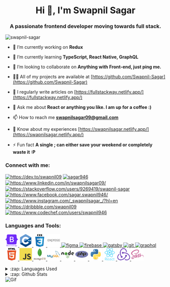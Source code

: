 <h1 align="center">Hi 👋, I'm Swapnil Sagar</h1>
<h3 align="center">A passionate frontend developer moving towards full stack.</h3>

<p align="left"> <img src="https://komarev.com/ghpvc/?username=swapnil-sagar&label=Profile%20views&color=0e75b6&style=flat" alt="swapnil-sagar" /> </p>

- 🔭 I’m currently working on **Redux**

- 🌱 I’m currently learning **TypeScript, React Native, GraphQL**

- 👯 I’m looking to collaborate on **Anything with Front-end, just ping me.**

- 👨‍💻 All of my projects are available at [https://github.com/Swapnil-Sagar](https://github.com/Swapnil-Sagar)

- 📝 I regularly write articles on [https://fullstackway.netlify.app/](https://fullstackway.netlify.app/)

- 💬 Ask me about **React or anything you like. I am up for a coffee :)**

- 📫 How to reach me **swapnilsagar09@gmail.com**

- 📄 Know about my experiences [https://swapnilsagar.netlify.app/](https://swapnilsagar.netlify.app/)

- ⚡ Fun fact **A single ; can either save your weekend or completely waste it :P**

<h3 align="left">Connect with me:</h3>
<p align="left">
<a href="https://dev.to/https://dev.to/swapnil09" target="blank"><img align="center" src="https://cdn.jsdelivr.net/npm/simple-icons@3.0.1/icons/dev-dot-to.svg" alt="https://dev.to/swapnil09" height="30" width="40" /></a>
<a href="https://twitter.com/sagar946" target="blank"><img align="center" src="https://cdn.jsdelivr.net/npm/simple-icons@3.0.1/icons/twitter.svg" alt="sagar946" height="30" width="40" /></a>
<a href="https://linkedin.com/in/https://www.linkedin.com/in/swapnilsagar09/" target="blank"><img align="center" src="https://cdn.jsdelivr.net/npm/simple-icons@3.0.1/icons/linkedin.svg" alt="https://www.linkedin.com/in/swapnilsagar09/" height="30" width="40" /></a>
<a href="https://stackoverflow.com/users/https://stackoverflow.com/users/9269419/swapnil-sagar" target="blank"><img align="center" src="https://cdn.jsdelivr.net/npm/simple-icons@3.0.1/icons/stackoverflow.svg" alt="https://stackoverflow.com/users/9269419/swapnil-sagar" height="30" width="40" /></a>
<a href="https://fb.com/https://www.facebook.com/sagar.swapnil946/" target="blank"><img align="center" src="https://cdn.jsdelivr.net/npm/simple-icons@3.0.1/icons/facebook.svg" alt="https://www.facebook.com/sagar.swapnil946/" height="30" width="40" /></a>
<a href="https://instagram.com/https://www.instagram.com/_swapnilsagar_/?hl=en" target="blank"><img align="center" src="https://cdn.jsdelivr.net/npm/simple-icons@3.0.1/icons/instagram.svg" alt="https://www.instagram.com/_swapnilsagar_/?hl=en" height="30" width="40" /></a>
<a href="https://dribbble.com/https://dribbble.com/swapnil09" target="blank"><img align="center" src="https://cdn.jsdelivr.net/npm/simple-icons@3.0.1/icons/dribbble.svg" alt="https://dribbble.com/swapnil09" height="30" width="40" /></a>
<a href="https://www.codechef.com/users/https://www.codechef.com/users/swapnil946" target="blank"><img align="center" src="https://cdn.jsdelivr.net/npm/simple-icons@3.1.0/icons/codechef.svg" alt="https://www.codechef.com/users/swapnil946" height="30" width="40" /></a>
</p>

<h3 align="left">Languages and Tools:</h3>
<p align="left"> <a href="https://getbootstrap.com" target="_blank"> <img src="https://raw.githubusercontent.com/devicons/devicon/master/icons/bootstrap/bootstrap-plain-wordmark.svg" alt="bootstrap" width="40" height="40"/> </a> <a href="https://www.w3schools.com/cpp/" target="_blank"> <img src="https://raw.githubusercontent.com/devicons/devicon/master/icons/cplusplus/cplusplus-original.svg" alt="cplusplus" width="40" height="40"/> </a> <a href="https://www.w3schools.com/css/" target="_blank"> <img src="https://raw.githubusercontent.com/devicons/devicon/master/icons/css3/css3-original-wordmark.svg" alt="css3" width="40" height="40"/> </a> <a href="https://expressjs.com" target="_blank"> <img src="https://raw.githubusercontent.com/devicons/devicon/master/icons/express/express-original-wordmark.svg" alt="express" width="40" height="40"/> </a> <a href="https://www.figma.com/" target="_blank"> <img src="https://www.vectorlogo.zone/logos/figma/figma-icon.svg" alt="figma" width="40" height="40"/> </a> <a href="https://firebase.google.com/" target="_blank"> <img src="https://www.vectorlogo.zone/logos/firebase/firebase-icon.svg" alt="firebase" width="40" height="40"/> </a> <a href="https://www.gatsbyjs.com/" target="_blank"> <img src="https://www.vectorlogo.zone/logos/gatsbyjs/gatsbyjs-icon.svg" alt="gatsby" width="40" height="40"/> </a> <a href="https://git-scm.com/" target="_blank"> <img src="https://www.vectorlogo.zone/logos/git-scm/git-scm-icon.svg" alt="git" width="40" height="40"/> </a> <a href="https://graphql.org" target="_blank"> <img src="https://www.vectorlogo.zone/logos/graphql/graphql-icon.svg" alt="graphql" width="40" height="40"/> </a> <a href="https://www.w3.org/html/" target="_blank"> <img src="https://raw.githubusercontent.com/devicons/devicon/master/icons/html5/html5-original-wordmark.svg" alt="html5" width="40" height="40"/> </a> <a href="https://developer.mozilla.org/en-US/docs/Web/JavaScript" target="_blank"> <img src="https://raw.githubusercontent.com/devicons/devicon/master/icons/javascript/javascript-original.svg" alt="javascript" width="40" height="40"/> </a> <a href="https://www.mongodb.com/" target="_blank"> <img src="https://raw.githubusercontent.com/devicons/devicon/master/icons/mongodb/mongodb-original-wordmark.svg" alt="mongodb" width="40" height="40"/> </a> <a href="https://www.mysql.com/" target="_blank"> <img src="https://raw.githubusercontent.com/devicons/devicon/master/icons/mysql/mysql-original-wordmark.svg" alt="mysql" width="40" height="40"/> </a> <a href="https://nodejs.org" target="_blank"> <img src="https://raw.githubusercontent.com/devicons/devicon/master/icons/nodejs/nodejs-original-wordmark.svg" alt="nodejs" width="40" height="40"/> </a> <a href="https://www.php.net" target="_blank"> <img src="https://raw.githubusercontent.com/devicons/devicon/master/icons/php/php-original.svg" alt="php" width="40" height="40"/> </a> <a href="https://www.python.org" target="_blank"> <img src="https://raw.githubusercontent.com/devicons/devicon/master/icons/python/python-original.svg" alt="python" width="40" height="40"/> </a> <a href="https://reactjs.org/" target="_blank"> <img src="https://raw.githubusercontent.com/devicons/devicon/master/icons/react/react-original-wordmark.svg" alt="react" width="40" height="40"/> </a> <a href="https://redux.js.org" target="_blank"> <img src="https://raw.githubusercontent.com/devicons/devicon/master/icons/redux/redux-original.svg" alt="redux" width="40" height="40"/> </a> <a href="https://sass-lang.com" target="_blank"> <img src="https://raw.githubusercontent.com/devicons/devicon/master/icons/sass/sass-original.svg" alt="sass" width="40" height="40"/> </a> </p>


<details>
  <summary>:zap: Languages Used</summary>
  <img align="centre" src="https://github-readme-stats.vercel.app/api/top-langs?username=swapnil-sagar&show_icons=true&locale=en&layout=compact" alt="swapnil-sagar" />
</details>

<details>
  <summary>:zap: Github Stats</summary>
  <img align="center" src="https://github-readme-stats.vercel.app/api?username=swapnil-sagar&show_icons=true&locale=en" alt="swapnil-sagar" />
</details>

<img alt="Gif" height="250px" left="250px" src="https://thumbs.gfycat.com/DifficultLimpingBubblefish-small.gif">
